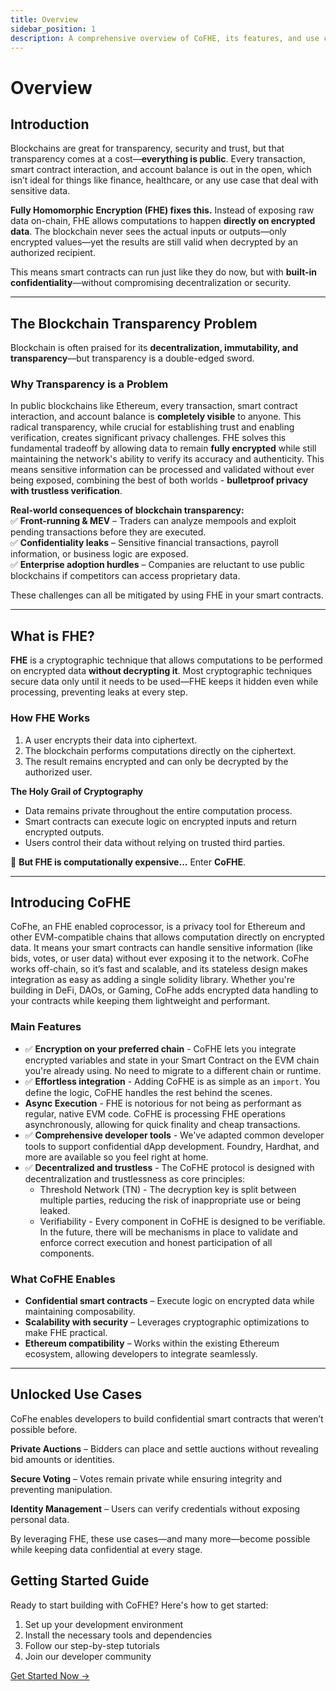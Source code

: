 ```yaml
---
title: Overview
sidebar_position: 1
description: A comprehensive overview of CoFHE, its features, and use cases
---
```


# **Overview**


## **Introduction**

Blockchains are great for transparency, security and trust, but that transparency comes at a cost—**everything is public**. Every transaction, smart contract interaction, and account balance is out in the open, which isn’t ideal for things like finance, healthcare, or any use case that deal with sensitive data.

**Fully Homomorphic Encryption (FHE) fixes this.** Instead of exposing raw data on-chain, FHE allows computations to happen **directly on encrypted data**. The blockchain never sees the actual inputs or outputs—only encrypted values—yet the results are still valid when decrypted by an authorized recipient.

This means smart contracts can run just like they do now, but with **built-in confidentiality**—without compromising decentralization or security.


---


## **The Blockchain Transparency Problem**

Blockchain is often praised for its **decentralization, immutability, and transparency**—but transparency is a double-edged sword.


### **Why Transparency is a Problem**

In public blockchains like Ethereum, every transaction, smart contract interaction, and account balance is **completely visible** to anyone. This radical transparency, while crucial for establishing trust and enabling verification, creates significant privacy challenges. FHE solves this fundamental tradeoff by allowing data to remain **fully encrypted** while still maintaining the network's ability to verify its accuracy and authenticity. This means sensitive information can be processed and validated without ever being exposed, combining the best of both worlds - **bulletproof privacy with trustless verification**.

**Real-world consequences of blockchain transparency:** \
 ✅ **Front-running & MEV** – Traders can analyze mempools and exploit pending transactions before they are executed. \
 ✅ **Confidentiality leaks** – Sensitive financial transactions, payroll information, or business logic are exposed. \
 ✅ **Enterprise adoption hurdles** – Companies are reluctant to use public blockchains if competitors can access proprietary data.

These challenges can all be mitigated by using FHE in your smart contracts.


---


## **What is FHE?**

**FHE** is a cryptographic technique that allows computations to be performed on encrypted data **without decrypting it**. Most cryptographic techniques secure data only until it needs to be used—FHE keeps it hidden even while processing, preventing leaks at every step.


### **How FHE Works**



1. A user encrypts their data into ciphertext.
2. The blockchain performs computations directly on the ciphertext.
3. The result remains encrypted and can only be decrypted by the authorized user.

**The Holy Grail of Cryptography**



* Data remains private throughout the entire computation process.
* Smart contracts can execute logic on encrypted inputs and return encrypted outputs.
* Users control their data without relying on trusted third parties.

🔐 **But FHE is computationally expensive...** Enter **CoFHE**.


---


## **Introducing CoFHE**

CoFhe, an FHE enabled coprocessor, is a privacy tool for Ethereum and other EVM-compatible chains that allows computation directly on encrypted data. It means your smart contracts can handle sensitive information (like bids, votes, or user data) without ever exposing it to the network. CoFhe works off-chain, so it’s fast and scalable, and its stateless design makes integration as easy as adding a single solidity library. Whether you're building in DeFi, DAOs, or Gaming, CoFhe adds encrypted data handling to your contracts while keeping them lightweight and performant.


### **Main Features**

- ✅ **Encryption on your preferred chain** - CoFHE lets you integrate encrypted variables and state in your Smart Contract on the EVM chain you're already using. No need to migrate to a different chain or runtime.
-  ✅ **Effortless integration** - Adding CoFHE is as simple as an `import`. You define the logic, CoFHE handles the rest behind the scenes.
- **Async Execution** - FHE is notorious for not being as performant as regular, native EVM
  code. CoFHE is processing FHE operations asynchronously, allowing for
  quick finality and cheap transactions.
- ✅ **Comprehensive developer tools** - We've adapted common developer tools to support confidential dApp development. Foundry, Hardhat, and more are available so you feel right at home.
- ✅ **Decentralized and trustless** - The CoFHE protocol is designed with decentralization and trustlessness as core principles:
  - Threshold Network (TN) - The decryption key is split between multiple parties, reducing the risk of inappropriate use or being leaked.
  - Verifiability - Every component in CoFHE is designed to be verifiable. In the future,
    there will be mechanisms in place to validate and enforce correct execution and honest
    participation of all components.
    
### **What CoFHE Enables**

  * **Confidential smart contracts** – Execute logic on encrypted data while maintaining composability. 
 * **Scalability with security** – Leverages cryptographic optimizations to make FHE practical. 
  * **Ethereum compatibility** – Works within the existing Ethereum ecosystem, allowing developers to integrate seamlessly.
---

## **Unlocked Use Cases**

CoFhe enables developers to build confidential smart contracts that weren’t possible before.

 **Private Auctions** – Bidders can place and settle auctions without revealing bid amounts or identities.

**Secure Voting** – Votes remain private while ensuring integrity and preventing manipulation.

 **Identity Management** – Users can verify credentials without exposing personal data.

By leveraging FHE, these use cases—and many more—become possible while keeping data confidential at every stage.


## Getting Started Guide

Ready to start building with CoFHE? Here's how to get started:

1. Set up your development environment
2. Install the necessary tools and dependencies
3. Follow our step-by-step tutorials
4. Join our developer community

[Get Started Now →](/docs/devdocs/tutorials/getting-started) 
